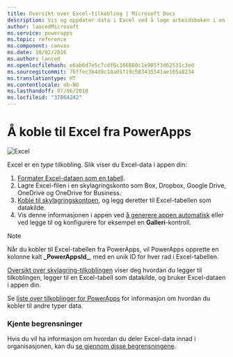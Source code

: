 ```yaml
---
title: Oversikt over Excel-tilkobling | Microsoft Docs
description: Vis og oppdater data i Excel ved å lage arbeidsboken i en skylagringskonto, og deretter få tilgang på dataen fra appen din.
author: lancedMicrosoft
ms.service: powerapps
ms.topic: reference
ms.component: canvas
ms.date: 10/02/2016
ms.author: lanced
ms.openlocfilehash: e6ab6d7e5c7cdf6c166660c1e905f3d62531c3ed
ms.sourcegitcommit: 76ffec3b4d9c18a01f19c583435541ae165a8234
ms.translationtype: HT
ms.contentlocale: nb-NO
ms.lasthandoff: 07/06/2018
ms.locfileid: "37864242"
---
```

# <a name="connect-to-excel-from-powerapps"></a>Å koble til Excel fra PowerApps
![Excel](./media/connection-excel/excelicon.png)

Excel er en *type* tilkobling. Slik viser du Excel-data i appen din:

1. [Formater Excel-dataen som en tabell](https://support.office.com/article/Create-an-Excel-table-in-a-worksheet-E81AA349-B006-4F8A-9806-5AF9DF0AC664).
2. Lagre Excel-filen i en skylagringskonto som Box, Dropbox, Google Drive, OneDrive og OneDrive for Business.
3. [Koble til skylagringskontoen](../add-manage-connections.md), og legg deretter til Excel-tabellen som datakilde.
4. Vis denne informasjonen i appen ved [å generere appen automatisk](../get-started-create-from-data.md) eller ved legge til og konfigurere for eksempel en **Galleri**-kontroll.

> [!NOTE]
> Når du kobler til Excel-tabellen fra PowerApps, vil PowerApps opprette en kolonne kalt **\_PowerAppsId_**, med en unik ID for hver rad i Excel-tabellen.

[Oversikt over skylagring-tilkoblingen](cloud-storage-blob-connections.md) viser deg hvordan du legger til tilkoblingen, legger til en Excel-tabell som datakilde, og bruker Excel-dataen i appen din.

Se [liste over tilkoblinger for PowerApps](../connections-list.md) for informasjon om hvordan du kobler til andre typer data.

### <a name="known-limitations"></a>Kjente begrensninger
Hvis du vil ha informasjon om hvordan du deler Excel-data innad i organisasjonen, kan du [se gjennom disse begrensningene](cloud-storage-blob-connections.md#sharing-excel-tables).

